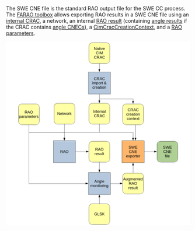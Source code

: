 The SWE CNE file is the standard RAO output file for the SWE CC process.  
The [FARAO toolbox](https://github.com/powsybl/powsybl-open-rao/tree/main/data/result-exporter/swe-cne-exporter)
allows exporting RAO results in a SWE CNE file using an [internal CRAC](/docs/input-data/crac/json), a network, an internal [RAO result](/docs/output-data/rao-result-json) 
(containing [angle results](/docs/engine/monitoring/angle-monitoring) if the CRAC contains [angle CNECs](/docs/input-data/crac/json#angle-cnecs)), 
a [CimCracCreationContext](/docs/input-data/crac/creation-context#cim), and a [RAO parameters](/docs/parameters).

![SWE CNE](/assets/img/swe-cne.png)